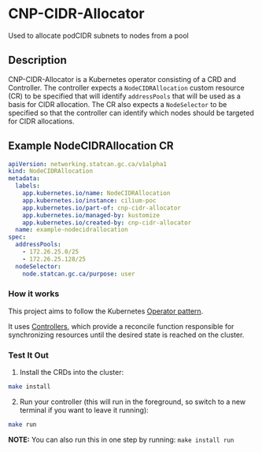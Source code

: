 # CNP-CIDR-Allocator

Used to allocate podCIDR subnets to nodes from a pool

## Description

CNP-CIDR-Allocator is a Kubernetes operator consisting of a CRD and Controller. The controller expects a `NodeCIDRAllocation` custom resource (CR) to be specified that will identify `addressPools` that will be used as a basis for CIDR allocation. The CR also expects a `NodeSelector` to be specified so that the controller can identify which nodes should be targeted for CIDR allocations.

## Example NodeCIDRAllocation CR

```yaml
apiVersion: networking.statcan.gc.ca/v1alpha1
kind: NodeCIDRAllocation
metadata:
  labels:
    app.kubernetes.io/name: NodeCIDRAllocation
    app.kubernetes.io/instance: cilium-poc
    app.kubernetes.io/part-of: cnp-cidr-allocator
    app.kubernetes.io/managed-by: kustomize
    app.kubernetes.io/created-by: cnp-cidr-allocator
  name: example-nodecidrallocation
spec:
  addressPools:
    - 172.26.25.0/25
    - 172.26.25.128/25
  nodeSelector:
    node.statcan.gc.ca/purpose: user
```

### How it works
This project aims to follow the Kubernetes [Operator pattern](https://kubernetes.io/docs/concepts/extend-kubernetes/operator/).

It uses [Controllers](https://kubernetes.io/docs/concepts/architecture/controller/),
which provide a reconcile function responsible for synchronizing resources until the desired state is reached on the cluster.

### Test It Out
1. Install the CRDs into the cluster:

```sh
make install
```

2. Run your controller (this will run in the foreground, so switch to a new terminal if you want to leave it running):

```sh
make run
```

**NOTE:** You can also run this in one step by running: `make install run`
